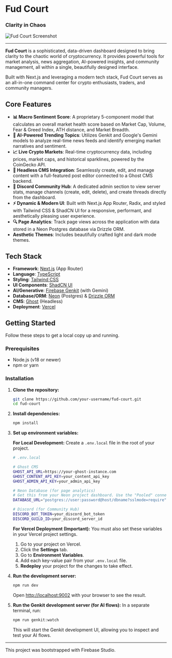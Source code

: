 
# Fud Court

### Clarity in Chaos

![Fud Court Screenshot](https://firebasestorage.googleapis.com/v0/b/project-sx-test-and-demo.appspot.com/o/images%2F66955d5499a071f02b55f13c%2Fimage.png?alt=media&token=c45b7337-f261-460d-8381-8b776c728e75)

---

**Fud Court** is a sophisticated, data-driven dashboard designed to bring clarity to the chaotic world of cryptocurrency. It provides powerful tools for market analysis, news aggregation, AI-powered insights, and community management, all within a single, beautifully designed interface.

Built with Next.js and leveraging a modern tech stack, Fud Court serves as an all-in-one command center for crypto enthusiasts, traders, and community managers.

## Core Features

- **📊 Macro Sentiment Score**: A proprietary 5-component model that calculates an overall market health score based on Market Cap, Volume, Fear & Greed Index, ATH distance, and Market Breadth.
- **🤖 AI-Powered Trending Topics**: Utilizes Genkit and Google's Gemini models to analyze real-time news feeds and identify emerging market narratives and sentiment.
- **📈 Live Crypto Markets**: Real-time cryptocurrency data, including prices, market caps, and historical sparklines, powered by the CoinGecko API.
- **📝 Headless CMS Integration**: Seamlessly create, edit, and manage content with a full-featured post editor connected to a Ghost CMS backend.
- **💬 Discord Community Hub**: A dedicated admin section to view server stats, manage channels (create, edit, delete), and create threads directly from the dashboard.
- **⚡ Dynamic & Modern UI**: Built with Next.js App Router, Radix, and styled with Tailwind CSS & ShadCN UI for a responsive, performant, and aesthetically pleasing user experience.
- **🔍 Page Analytics**: Track page views across the application with data stored in a Neon Postgres database via Drizzle ORM.
- **Aesthetic Themes**: Includes beautifully crafted light and dark mode themes.

## Tech Stack

- **Framework**: [Next.js](https://nextjs.org/) (App Router)
- **Language**: [TypeScript](https://www.typescriptlang.org/)
- **Styling**: [Tailwind CSS](https://tailwindcss.com/)
- **UI Components**: [ShadCN UI](https://ui.shadcn.com/)
- **AI/Generative**: [Firebase Genkit](https://firebase.google.com/docs/genkit) (with Gemini)
- **Database/ORM**: [Neon](https://neon.tech/) (Postgres) & [Drizzle ORM](https://orm.drizzle.team/)
- **CMS**: [Ghost](https://ghost.org/) (Headless)
- **Deployment**: [Vercel](https://vercel.com/)

## Getting Started

Follow these steps to get a local copy up and running.

### Prerequisites

- Node.js (v18 or newer)
- npm or yarn

### Installation

1.  **Clone the repository:**
    ```bash
    git clone https://github.com/your-username/fud-court.git
    cd fud-court
    ```

2.  **Install dependencies:**
    ```bash
    npm install
    ```

3.  **Set up environment variables:**

    **For Local Development:**
    Create a `.env.local` file in the root of your project.

    ```bash
    # .env.local

    # Ghost CMS
    GHOST_API_URL=https://your-ghost-instance.com
    GHOST_CONTENT_API_KEY=your_content_api_key
    GHOST_ADMIN_API_KEY=your_admin_api_key

    # Neon Database (for page analytics)
    # Get this from your Neon project dashboard. Use the "Pooled" connection string.
    DATABASE_URL="postgres://user:password@host/dbname?sslmode=require"

    # Discord (for Community Hub)
    DISCORD_BOT_TOKEN=your_discord_bot_token
    DISCORD_GUILD_ID=your_discord_server_id
    ```

    **For Vercel Deployment (Important):**
    You must also set these variables in your Vercel project settings.
    1. Go to your project on Vercel.
    2. Click the **Settings** tab.
    3. Go to **Environment Variables**.
    4. Add each key-value pair from your `.env.local` file.
    5. **Redeploy** your project for the changes to take effect.

4.  **Run the development server:**
    ```bash
    npm run dev
    ```

    Open [http://localhost:9002](http://localhost:9002) with your browser to see the result.

5.  **Run the Genkit development server (for AI flows):**
    In a separate terminal, run:
    ```bash
    npm run genkit:watch
    ```
    This will start the Genkit development UI, allowing you to inspect and test your AI flows.

---
This project was bootstrapped with Firebase Studio.
